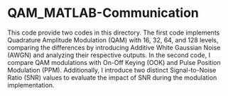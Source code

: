 # QAM_MATLAB-Communication


This code provide two codes in this directory. The first code implements Quadrature Amplitude Modulation (QAM) with 16, 32, 64, and 128 levels, comparing the differences by introducing Additive White Gaussian Noise (AWGN) and analyzing their respective outputs. In the second code, I compare QAM modulations with On-Off Keying (OOK) and Pulse Position Modulation (PPM). Additionally, I introduce two distinct Signal-to-Noise Ratio (SNR) values to evaluate the impact of SNR during the modulation implementation.
